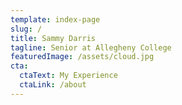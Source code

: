 ```yaml
---
template: index-page
slug: /
title: Sammy Darris
tagline: Senior at Allegheny College
featuredImage: /assets/cloud.jpg
cta:
  ctaText: My Experience
  ctaLink: /about
---
```

